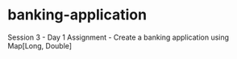 # banking-application
Session 3 - Day 1 Assignment - Create a banking application using Map[Long, Double]
